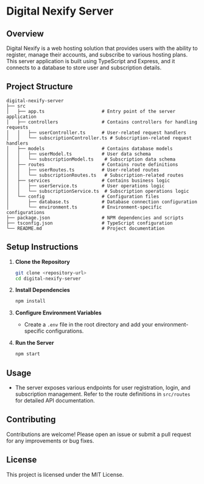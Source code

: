 # Digital Nexify Server

## Overview
Digital Nexify is a web hosting solution that provides users with the ability to register, manage their accounts, and subscribe to various hosting plans. This server application is built using TypeScript and Express, and it connects to a database to store user and subscription details.

## Project Structure
```
digital-nexify-server
├── src
│   ├── app.ts                     # Entry point of the server application
│   ├── controllers                # Contains controllers for handling requests
│   │   ├── userController.ts      # User-related request handlers
│   │   └── subscriptionController.ts # Subscription-related request handlers
│   ├── models                     # Contains database models
│   │   ├── userModel.ts           # User data schema
│   │   └── subscriptionModel.ts    # Subscription data schema
│   ├── routes                     # Contains route definitions
│   │   ├── userRoutes.ts          # User-related routes
│   │   └── subscriptionRoutes.ts   # Subscription-related routes
│   ├── services                   # Contains business logic
│   │   ├── userService.ts         # User operations logic
│   │   └── subscriptionService.ts  # Subscription operations logic
│   └── config                     # Configuration files
│       ├── database.ts            # Database connection configuration
│       └── environment.ts         # Environment-specific configurations
├── package.json                   # NPM dependencies and scripts
├── tsconfig.json                  # TypeScript configuration
└── README.md                      # Project documentation
```

## Setup Instructions
1. **Clone the Repository**
   ```bash
   git clone <repository-url>
   cd digital-nexify-server
   ```

2. **Install Dependencies**
   ```bash
   npm install
   ```

3. **Configure Environment Variables**
   - Create a `.env` file in the root directory and add your environment-specific configurations.

4. **Run the Server**
   ```bash
   npm start
   ```

## Usage
- The server exposes various endpoints for user registration, login, and subscription management. Refer to the route definitions in `src/routes` for detailed API documentation.

## Contributing
Contributions are welcome! Please open an issue or submit a pull request for any improvements or bug fixes.

## License
This project is licensed under the MIT License.